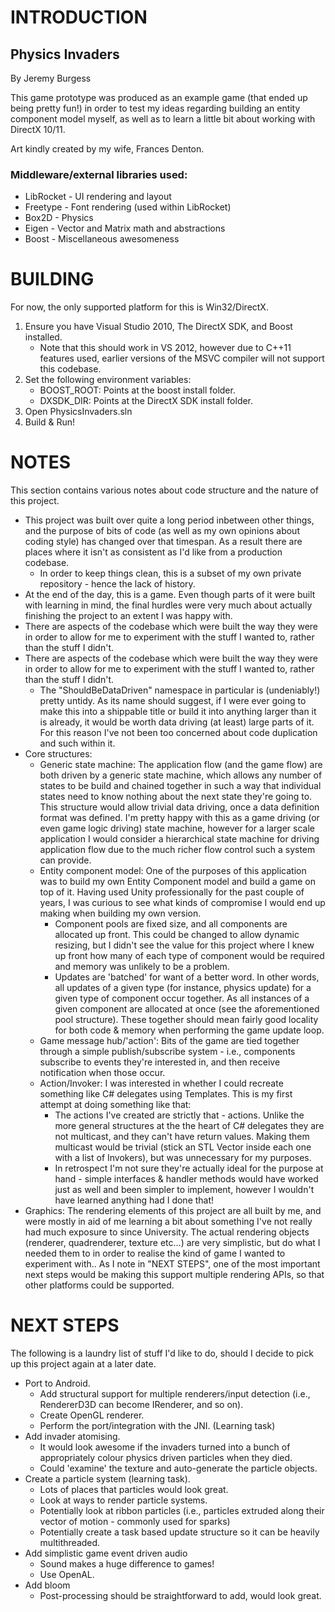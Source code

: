 # INTRODUCTION

## Physics Invaders

By Jeremy Burgess

This game prototype was produced as an example game (that ended up being pretty fun!) in order to test my ideas regarding building an entity component model myself, as well as to learn a little bit about working with DirectX 10/11. 

Art kindly created by my wife, Frances Denton.

### Middleware/external libraries used:
 * LibRocket - UI rendering and layout
 * Freetype - Font rendering (used within LibRocket)
 * Box2D - Physics
 * Eigen - Vector and Matrix math and abstractions
 * Boost - Miscellaneous awesomeness

# BUILDING

For now, the only supported platform for this is Win32/DirectX.

1. Ensure you have Visual Studio 2010, The DirectX SDK, and Boost installed.  
   *  Note that this should work in VS 2012, however due to C++11 features used, earlier versions of the MSVC compiler will not support this codebase.
2. Set the following environment variables:  
   *  BOOST_ROOT: Points at the boost install folder.  
   *  DXSDK_DIR: Points at the DirectX SDK install folder.  
3. Open PhysicsInvaders.sln
4. Build & Run!

# NOTES

This section contains various notes about code structure and the nature of this project.

 * This project was built over quite a long period inbetween other things, and the purpose of bits of code (as well as my own opinions about coding style) has changed over that timespan. As a result there are places where it isn't as consistent as I'd like from a production codebase.
   * In order to keep things clean, this is a subset of my own private repository - hence the lack of history.
 * At the end of the day, this is a game. Even though parts of it were built with learning in mind, the final hurdles were very much about actually finishing the project to an extent I was happy with.
 * There are aspects of the codebase which were built the way they were in order to allow for me to experiment with the stuff I wanted to, rather than the stuff I didn't.
 * There are aspects of the codebase which were built the way they were in order to allow for me to experiment with the stuff I wanted to, rather than the stuff I didn't.
   * The "ShouldBeDataDriven" namespace in particular is (undeniably!) pretty untidy. As its name should suggest, if I were ever going to make this into a shippable title or build it into anything larger than it is already, it would be worth data driving (at least) large parts of it. For this reason I've not been too concerned about code duplication and such within it.
 * Core structures:
   * Generic state machine: The application flow (and the game flow) are both driven by a generic state machine, which allows any number of states to be build and chained together in such a way that individual states need to know nothing about the next state they're going to. This structure would allow trivial data driving, once a data definition format was defined. I'm pretty happy with this as a game driving (or even game logic driving) state machine, however for a larger scale application I would consider a hierarchical state machine for driving application flow due to the much richer flow control such a system can provide.
   * Entity component model: One of the purposes of this application was to build my own Entity Component model and build a game on top of it. Having used Unity professionally for the past couple of years, I was curious to see what kinds of compromise I would end up making when building my own version.
     * Component pools are fixed size, and all components are allocated up front. This could be changed to allow dynamic resizing, but I didn't see the value for this project where I knew up front how many of each type of component would be required and memory was unlikely to be a problem.
	 * Updates are 'batched' for want of a better word. In other words, all updates of a given type (for instance, physics update) for a given type of component occur together. As all instances of a given component are allocated at once (see the aforementioned pool structure). These together should mean fairly good locality for both code & memory when performing the game update loop.
   * Game message hub/'action': Bits of the game are tied together through a simple publish/subscribe system - i.e., components subscribe to events they're interested in, and then receive notification when those occur.
   * Action/Invoker: I was interested in whether I could recreate something like C# delegates using Templates. This is my first attempt at doing something like that:
     * The actions I've created are strictly that - actions. Unlike the more general structures at the the heart of C# delegates they are not multicast, and they can't have return values. Making them multicast would be trivial (stick an STL Vector inside each one with a list of Invokers), but was unnecessary for my purposes.
	 * In retrospect I'm not sure they're actually ideal for the purpose at hand - simple interfaces & handler methods would have worked just as well and been simpler to implement, however I wouldn't have learned anything had I done that!
 * Graphics: The rendering elements of this project are all built by me, and were mostly in aid of me learning a bit about something I've not really had much exposure to since University. The actual rendering objects (renderer, quadrenderer, texture etc...) are very simplistic, but do what I needed them to in order to realise the kind of game I wanted to experiment with.. As I note in "NEXT STEPS", one of the most important next steps would be making this support multiple rendering APIs, so that other platforms could be supported. 

# NEXT STEPS

The following is a laundry list of stuff I'd like to do, should I decide to pick up this project again at a later date.

 * Port to Android.
   * Add structural support for multiple renderers/input detection (i.e., RendererD3D can become IRenderer, and so on).
   * Create OpenGL renderer.
   * Perform the port/integration with the JNI. (Learning task)
 * Add invader atomising.
   * It would look awesome if the invaders turned into a bunch of appropriately colour physics driven particles when they died.
   * Could 'examine' the texture and auto-generate the particle objects.
 * Create a particle system (learning task).
   * Lots of places that particles would look great.
   * Look at ways to render particle systems.
   * Potentially look at ribbon particles (i.e., particles extruded along their vector of motion - commonly used for sparks)
   * Potentially create a task based update structure so it can be heavily multithreaded.
 * Add simplistic game event driven audio
   * Sound makes a huge difference to games!
   * Use OpenAL.
 * Add bloom
   * Post-processing should be straightforward to add, would look great.